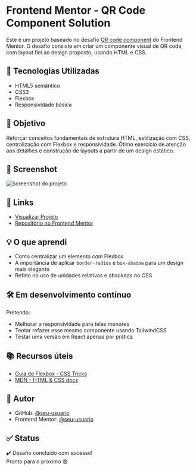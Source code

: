 # Frontend Mentor - QR Code Component Solution

Este é um projeto baseado no desafio [QR code component](https://www.frontendmentor.io/challenges/qr-code-component-iux_sIO_H) do Frontend Mentor. O desafio consiste em criar um componente visual de QR code, com layout fiel ao design proposto, usando HTML e CSS.

## 🚀 Tecnologias Utilizadas

- HTML5 semântico
- CSS3
- Flexbox
- Responsividade básica

## 🎯 Objetivo

Reforçar conceitos fundamentais de estrutura HTML, estilização com CSS, centralização com Flexbox e responsividade. Ótimo exercício de atenção aos detalhes e construção de layouts a partir de um design estático.

## 📸 Screenshot

![Screenshot do projeto](./screenshot.jpg)

## 🔗 Links

- [Visualizar Projeto](https://SEU-LINK-AQUI.com)
- [Repositório no Frontend Mentor](https://www.frontendmentor.io/solutions/SEU-SOLUCAO-AQUI)

## 💡 O que aprendi

- Como centralizar um elemento com Flexbox
- A importância de aplicar `border-radius` e `box-shadow` para um design mais elegante
- Refino no uso de unidades relativas e absolutas no CSS

## 🛠️ Em desenvolvimento contínuo

Pretendo:

- Melhorar a responsividade para telas menores
- Tentar refazer esse mesmo componente usando TailwindCSS
- Testar uma versão em React apenas por prática

## 📚 Recursos úteis

- [Guia do Flexbox - CSS Tricks](https://css-tricks.com/snippets/css/a-guide-to-flexbox/)
- [MDN - HTML & CSS docs](https://developer.mozilla.org/)

## 👤 Autor

- GitHub: [@seu-usuario](https://github.com/seu-usuario)
- Frontend Mentor: [@seu-usuario](https://www.frontendmentor.io/profile/seu-usuario)

## ✅ Status

✔️ Desafio concluído com sucesso!  
Pronto para o próximo 😄
